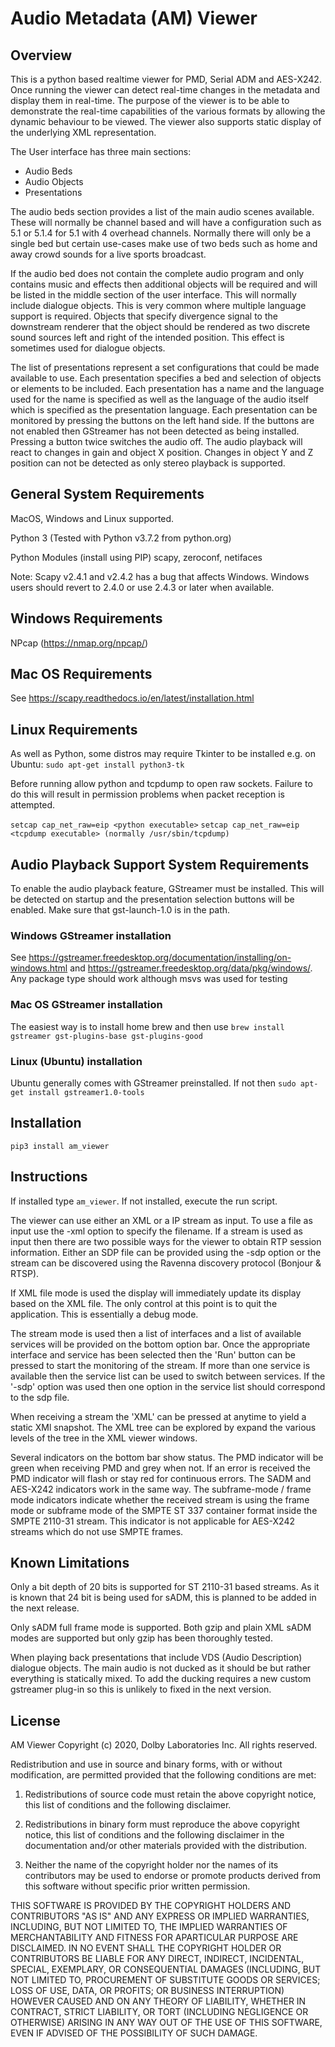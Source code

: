 # Audio Metadata (AM) Viewer


## Overview

This is a python based realtime viewer for PMD, Serial ADM and AES-X242. Once running the viewer can detect real-time changes in the metadata and display them in real-time. The purpose of the viewer is to be able to demonstrate the real-time capabilities of the various formats by allowing the dynamic behaviour to be viewed. The viewer also supports static display of the underlying XML representation.

The User interface has three main sections:
- Audio Beds
- Audio Objects
- Presentations

The audio beds section provides a list of the main audio scenes available. These will normally be channel based and will have a configuration such as 5.1 or 5.1.4 for 5.1 with 4 overhead channels. Normally there will only be a single bed but certain use-cases make use of two beds such as home and away crowd sounds for a live sports broadcast.

If the audio bed does not contain the complete audio program and only contains music and effects then additional objects will be required and will be listed in the middle section of the user interface. This will normally include dialogue objects. This is very common where multiple language support is required. Objects that specify divergence signal to the downstream renderer that the object should be rendered as two discrete sound sources left and right of the intended position. This effect is sometimes used for dialogue objects.

The list of presentations represent a set configurations that could be made available to use. Each presentation specifies a bed and selection of objects or elements to be included. Each presentation has a name and the language used for the name is specified as well as the language of the audio itself which is specified as the presentation language. Each presentation can be monitored by pressing the buttons on the left hand side. If the buttons are not enabled then GStreamer has not been detected as being installed. Pressing a button twice switches the audio off. The audio playback will react to changes in gain and object X position. Changes in object Y and Z position can not be detected as only stereo playback is supported.

## General System Requirements

MacOS, Windows and Linux supported.

Python 3 (Tested with Python v3.7.2 from python.org)

Python Modules (install using PIP)
scapy, zeroconf, netifaces

Note: Scapy v2.4.1 and v2.4.2 has a bug that affects Windows. Windows users should revert to 2.4.0 or use 2.4.3 or later when available.

## Windows Requirements

NPcap (https://nmap.org/npcap/)

## Mac OS Requirements

See https://scapy.readthedocs.io/en/latest/installation.html

## Linux Requirements

As well as Python, some distros may require Tkinter to be installed e.g. on Ubuntu: `sudo apt-get install python3-tk`

Before running allow python and tcpdump to open raw sockets. Failure to do this will result in permission problems when packet reception is attempted.

`setcap cap_net_raw=eip <python executable>`
`setcap cap_net_raw=eip <tcpdump executable> (normally /usr/sbin/tcpdump)`

## Audio Playback Support System Requirements

To enable the audio playback feature, GStreamer must be installed. This will be detected on startup and the presentation selection buttons will be enabled. Make sure that gst-launch-1.0 is in the path.

### Windows GStreamer installation

See https://gstreamer.freedesktop.org/documentation/installing/on-windows.html and https://gstreamer.freedesktop.org/data/pkg/windows/. Any package type should work although msvs was used for testing

### Mac OS GStreamer installation

The easiest way is to install home brew and then use `brew install gstreamer gst-plugins-base gst-plugins-good`

### Linux (Ubuntu) installation

Ubuntu generally comes with GStreamer preinstalled. If not then `sudo apt-get install gstreamer1.0-tools`

## Installation

`pip3 install am_viewer`

## Instructions

If installed type `am_viewer`. If not installed, execute the run script.

The viewer can use either an XML or a IP stream as input. To use a file as input use the -xml option to specify the filename. If a stream is used as input then there are two possible ways for the viewer to obtain RTP session information. Either an SDP file can be provided using the -sdp option or the stream can be discovered using the Ravenna discovery protocol (Bonjour & RTSP).

If XML file mode is used the display will immediately update its display based on the XML file. The only control at this point is to quit the application. This is essentially a debug mode.

The stream mode is used then a list of interfaces and a list of available services will be provided on the bottom option bar. Once the appropriate interface and service has been selected then the 'Run' button can be pressed to start the monitoring of the stream. If more than one service is available then the service list can be used to switch between services. If the '-sdp' option was used then one option in the service list should correspond to the sdp file.

When receiving a stream the 'XML' can be pressed at anytime to yield a static XMl snapshot. The XML tree can be explored by expand the various levels of the tree in the XML viewer windows.

Several indicators on the bottom bar show status. The PMD indicator will be green when receiving PMD and grey when not. If an error is received the PMD indicator will flash or stay red for continuous errors. The SADM and AES-X242 indicators work in the same way. The subframe-mode / frame mode indicators indicate whether the received stream is using the frame mode or subframe mode of the SMPTE ST 337 container format inside the SMPTE 2110-31 stream. This indicator is not applicable for AES-X242 streams which do not use SMPTE frames.

## Known Limitations

Only a bit depth of 20 bits is supported for ST 2110-31 based streams. As it is known that 24 bit is being used for sADM, this is planned to be added in the next release.  

Only sADM full frame mode is supported. Both gzip and plain XML sADM modes are supported but only gzip has been thoroughly tested.

When playing back presentations that include VDS (Audio Description) dialogue objects. The main audio is not ducked as it should be but rather everything is statically mixed. To add the ducking requires a new custom gstreamer plug-in so this is unlikely to fixed in the next version.


## License

 AM Viewer
 Copyright (c) 2020, Dolby Laboratories Inc.
 All rights reserved.
 
 Redistribution and use in source and binary forms, with or without modification, are permitted
 provided that the following conditions are met:
 
 1. Redistributions of source code must retain the above copyright notice,
 this list of conditions and the following disclaimer.
    
 2. Redistributions in binary form must reproduce the above copyright notice, this list of conditions
    and the following disclaimer in the documentation and/or other materials provided with the distribution.
    
 3. Neither the name of the copyright holder nor the names of its contributors may be used to endorse or
    promote products derived from this software without specific prior written permission.
 
 THIS SOFTWARE IS PROVIDED BY THE COPYRIGHT HOLDERS AND CONTRIBUTORS "AS IS" AND ANY EXPRESS OR IMPLIED WARRANTIES, INCLUDING, BUT NOT LIMITED TO, THE IMPLIED WARRANTIES OF MERCHANTABILITY AND FITNESS FOR APARTICULAR PURPOSE ARE DISCLAIMED. IN NO EVENT SHALL THE COPYRIGHT HOLDER OR CONTRIBUTORS BE LIABLE FOR ANY DIRECT, INDIRECT, INCIDENTAL, SPECIAL, EXEMPLARY, OR CONSEQUENTIAL DAMAGES (INCLUDING, BUT NOT LIMITED TO, PROCUREMENT OF SUBSTITUTE GOODS OR SERVICES; LOSS OF USE, DATA, OR PROFITS; OR BUSINESS INTERRUPTION) HOWEVER CAUSED AND ON ANY THEORY OF LIABILITY, WHETHER IN CONTRACT, STRICT LIABILITY, OR TORT (INCLUDING NEGLIGENCE OR OTHERWISE) ARISING IN ANY WAY OUT OF THE USE OF THIS SOFTWARE, EVEN IF ADVISED OF THE POSSIBILITY OF SUCH DAMAGE.
